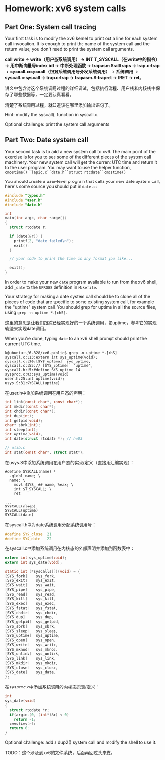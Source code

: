# Homework: xv6 system calls

## Part One: System call tracing

Your first task is to modify the xv6 kernel to print out a line for each system call invocation. It is enough to print the name of the system call and the return value; you don't need to print the system call arguments.

**call write -> write（用户态系统调用） -> INT T_SYSCALL（在write中的指令） -> 用中断向量号index idt -> 中断处理函数 -> trapasm.S:alltraps -> trap.c:trap -> syscall.c:syscall（根据系统调用号分发系统调用） -> 系统调用 -> syscall.c:syscall -> trap.c:trap -> trapasm.S:trapret -> IRET -> ret**。

讲义中包含对这个系统调用过程的详细调试，包括执行流程、用户栈和内核栈中保存了哪些数据等，一定要认真看看。

清楚了系统调用过程，就知道该在哪里添加输出语句了。

Hint: modify the syscall() function in syscall.c.

Optional challenge: print the system call arguments.

## Part Two: Date system call

Your second task is to add a new system call to xv6. The main point of the exercise is for you to see some of the different pieces of the system call machinery. Your new system call will get the current UTC time and return it to the user program. You may want to use the helper function, `cmostime()``lapic.c``date.h``struct rtcdate``cmostime()`

You should create a user-level program that calls your new date system call; here's some source you should put in `date.c`:

```c
#include "types.h"
#include "user.h"
#include "date.h"

int
main(int argc, char *argv[])
{
  struct rtcdate r;

  if (date(&r)) {
    printf(2, "date failed\n");
    exit();
  }

  // your code to print the time in any format you like...

  exit();
}
```

In order to make your new `date` program available to run from the xv6 shell, add `_date` to the `UPROGS` definition in `Makefile`.

Your strategy for making a date system call should be to clone all of the pieces of code that are specific to some existing system call, for example the "uptime" system call. You should grep for uptime in all the source files, using `grep -n uptime *.[chS]`.

这里的意思是让我们跟踪已经实现好的一个系统调用，如uptime，参考它的实现轨迹来实现date调用。

When you're done, typing `date` to an xv6 shell prompt should print the current UTC time.

```
k@ubuntu:~/6.828/xv6-public$ grep -n uptime *.[chS]
syscall.c:113:extern int sys_uptime(void);
syscall.c:130:[SYS_uptime]  sys_uptime,
syscall.c:155:// [SYS_uptime]  "uptime",
syscall.h:15:#define SYS_uptime 14
sysproc.c:83:sys_uptime(void)
user.h:25:int uptime(void);
usys.S:31:SYSCALL(uptime)
```

在user.h中添加系统调用在用户态的声明：

```c
int link(const char*, const char*);
int mkdir(const char*);
int chdir(const char*);
int dup(int);
int getpid(void);
char* sbrk(int);
int sleep(int);
int uptime(void);
int date(struct rtcdate *); // hw03

// ulib.c
int stat(const char*, struct stat*);
```

在usys.S中添加系统调用在用户态的实现/定义（直接用汇编实现）：

```assembly
#define SYSCALL(name) \
  .globl name; \
  name: \
    movl $SYS_ ## name, %eax; \
    int $T_SYSCALL; \
    ret

...
SYSCALL(sleep)
SYSCALL(uptime)
SYSCALL(date)
```

在syscall.h中为date系统调用分配系统调用号：

```c
#define SYS_close  21
#define SYS_date   22
```

在syscall.c中添加系统调用在内核态的外部声明并添加到函数表中：

```c
extern int sys_uptime(void);
extern int sys_date(void);

static int (*syscalls[])(void) = {
[SYS_fork]    sys_fork,
[SYS_exit]    sys_exit,
[SYS_wait]    sys_wait,
[SYS_pipe]    sys_pipe,
[SYS_read]    sys_read,
[SYS_kill]    sys_kill,
[SYS_exec]    sys_exec,
[SYS_fstat]   sys_fstat,
[SYS_chdir]   sys_chdir,
[SYS_dup]     sys_dup,
[SYS_getpid]  sys_getpid,
[SYS_sbrk]    sys_sbrk,
[SYS_sleep]   sys_sleep,
[SYS_uptime]  sys_uptime,
[SYS_open]    sys_open,
[SYS_write]   sys_write,
[SYS_mknod]   sys_mknod,
[SYS_unlink]  sys_unlink,
[SYS_link]    sys_link,
[SYS_mkdir]   sys_mkdir,
[SYS_close]   sys_close,
[SYS_date]    sys_date,
};
```

在sysproc.c中添加系统调用的内核态实现/定义：

```c
int
sys_date(void)
{
  struct rtcdate *r;
  if(argint(0, (int*)&r) < 0)
    return -1;
  cmostime(r);
  return 0;
}
```

Optional challenge: add a dup2() system call and modify the shell to use it.

TODO：这个涉及到xv6的文件系统，后面再回过头来做。


